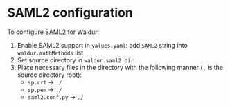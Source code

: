 <!-- EXTERNAL DOCUMENT
Source: https://code.opennodecloud.com/waldur/waldur-helm.git
Branch: master
Remote Path: docs//saml2.md
Local Path: docs/admin-guide/deployment/helm/docs/
Last Sync: 2025-11-01T03:04:11.224464

WARNING: This file is automatically synchronized from the source repository.
DO NOT EDIT this file directly. Changes will be overwritten.
Edit the source at: https://code.opennodecloud.com/waldur/waldur-helm.git/-/tree/master/docs//saml2.md
-->


# SAML2 configuration

To configure SAML2 for Waldur:

1. Enable SAML2 support in `values.yaml`:
    add `SAML2` string into `waldur.authMethods` list
2. Set source directory in `waldur.saml2.dir`
3. Place necessary files in the directory
    with the following manner (`.` is the source directory root):
    - `sp.crt` -> `./`
    - `sp.pem` -> `./`
    - `saml2.conf.py` -> `./`
